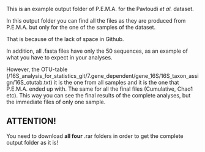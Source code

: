 This is an example output folder of P.E.M.A. for the Pavloudi *et al.* dataset.

In this output folder you can find all the files as they are produced from P.E.M.A. but only for the one of the 
samples of the dataset. 

That is because of the lack of space in Github. 

In addition, all .fasta files have only the 50 sequences, as an example of what you have to expect in your analyses. 

However, the OTU-table (/16S_analysis_for_statistics_git/7.gene_dependent/gene_16S/16S_taxon_assign/16S_otutab.txt) it is 
the one from all samples and it is the one that P.E.M.A. ended up with. 
The same for all the final files (Cumulative, Chao1 etc). This way you can see the final results of the complete analyses, 
but the immediate files of only one sample.

## **ATTENTION!** 
You need to download **all four** .rar folders in order to get the complete output folder as it is!


